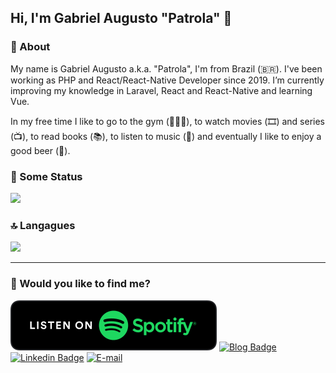 <!--
**Gabrielpatrola/gabrielpatrola** is a ✨ _special_ ✨ repository because its `README.md` (this file) appears on your GitHub profile.

Here are some ideas to get you started:

- 🔭 I’m currently working on ...
- 🌱 I’m currently learning ...
- 👯 I’m looking to collaborate on ...
- 🤔 I’m looking for help with ...
- 💬 Ask me about ...
- 📫 How to reach me: ...
- 😄 Pronouns: ...
- ⚡ Fun fact: ...
-->
## Hi, I'm Gabriel Augusto "Patrola" 👋

### 📝 About
My name is Gabriel Augusto a.k.a. "Patrola", I'm from Brazil (🇧🇷). I've been working as PHP and React/React-Native Developer since 2019. I’m currently improving my knowledge in Laravel, React and React-Native and learning Vue.

In my free time I like to go to the gym (🏋🏻‍♂️), to watch movies (🎞️) and series (📺), to read books (📚), to listen to music (🎵) and eventually I like to enjoy a good beer (🍺).

### 🚀 Some Status

<img src="https://github-readme-stats.vercel.app/api?username=gabrielpatrola&hide=issues&count_private=true&show_icons=true&theme=tokyonight" />

### 🔝 Langagues 

<img src="https://github-readme-stats.vercel.app/api/top-langs/?username=gabrielpatrola&hide=css" />

---

### 🤔 Would you like to find me?

[![DeployCast](spotify-podcast-badge-blk-grn-165x40.svg)](https://open.spotify.com/show/76W7lsXhFpeEtKDPDDgrKs)
[![Blog Badge](https://img.shields.io/badge/Blog-Coming%20Soon!-black)](https://github.com/gabrielpatrola)
[![Linkedin Badge](https://img.shields.io/badge/-LinkedIn-blue?style=flat-square&logo=Linkedin&logoColor=white&link=https://www.linkedin.com/in/gabrielpatrola/)](https://www.linkedin.com/in/gabrielpatrola/)
[![E-mail](https://img.shields.io/badge/-E--mail-red?style=flat-square&logo=Mail.Ru&logoColor=white)](mailto:gabriel@dompixel.com.br/)
